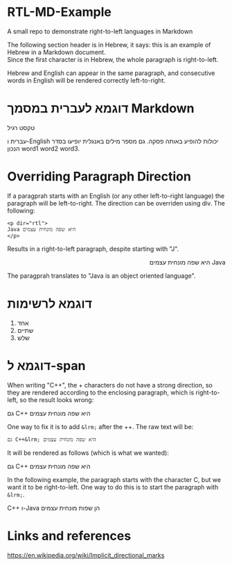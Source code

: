 # RTL-MD-Example
A small repo to demonstrate right-to-left languages in Markdown

The following section header is in Hebrew, it says: this is an example of Hebrew in a Markdown document.  
Since the first character is in Hebrew, the whole paragraph is right-to-left.

Hebrew and English can appear in the same paragraph, and consecutive words in English will be rendered correctly left-to-right.


# דוגמא לעברית במסמך Markdown

טקסט רגיל

עברית ו-English יכולות להופיע באותה פסקה. גם מספר מילים באנגלית יופיעו בסדר הנכון word1 word2 word3.

# Overriding Paragraph Direction

If a paragprah starts with an English (or any other left-to-right language) the paragraph will be left-to-right.  The direction can be overriden using div.
The following:

```
<p dir="rtl">
Java היא שפה מונחית עצמים
</p>
```

Results in a right-to-left paragraph, despite starting with "J".

<p dir="rtl">
Java היא שפה מונחית עצמים
</p>

The paragprah translates to "Java is an object oriented language".

# דוגמא לרשימות
1. אחד
2. שתיים
3. שלש



# דוגמא ל-span

When writing "C++", the + characters do not have a strong direction, so they are rendered according to the enclosing paragraph, which is right-to-left, so the result looks wrong:

גם C++ היא שפה מונחית עצמים

One way to fix it is to add `&lrm;` after the ++.
The raw text will be:

```
גם C++&lrm; היא שפה מונחית עצמים
```

It will be rendered as follows (which is what we wanted):

גם C++&lrm; היא שפה מונחית עצמים

In the following example, the paragraph starts with the character C, but we want it to be right-to-left.
One way to do this is to start the paragraph with `&lrm;`.

&rlm;C++&lrm; ו-Java הן שפות מונחית עצמים

# Links and references
https://en.wikipedia.org/wiki/Implicit_directional_marks

